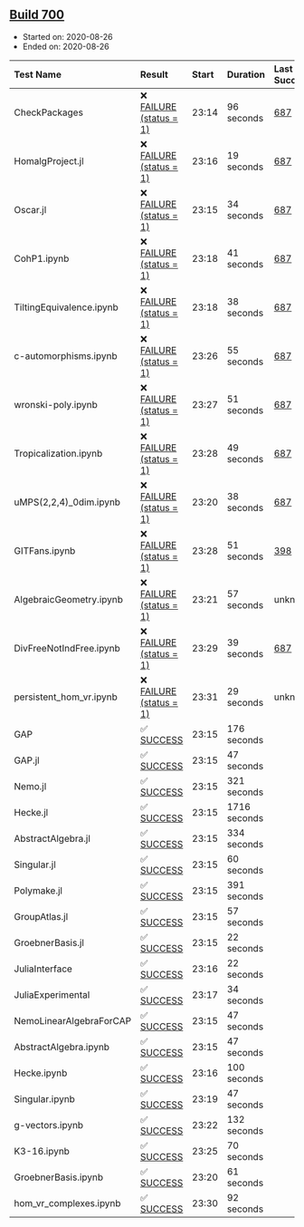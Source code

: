 ## [Build 700](https://oscarci.mathematik.uni-kl.de/job/oscar-stable/700/)

* Started on: 2020-08-26
* Ended on: 2020-08-26

| Test Name    | Result | Start | Duration | Last Success | First Failure |
|:-------------|:-------|:------|:---------|:-------------|:--------------|
| CheckPackages | ❌ [FAILURE (status = 1)](https://oscarci.mathematik.uni-kl.de/job/oscar-stable/700/artifact/logs/build-700/CheckPackages.log) | 23:14 | 96 seconds | [687](https://oscarci.mathematik.uni-kl.de/job/oscar-stable/687/) | [688](https://oscarci.mathematik.uni-kl.de/job/oscar-stable/688/) |
| HomalgProject.jl | ❌ [FAILURE (status = 1)](https://oscarci.mathematik.uni-kl.de/job/oscar-stable/700/artifact/logs/build-700/HomalgProject.jl.log) | 23:16 | 19 seconds | [687](https://oscarci.mathematik.uni-kl.de/job/oscar-stable/687/) | [688](https://oscarci.mathematik.uni-kl.de/job/oscar-stable/688/) |
| Oscar.jl | ❌ [FAILURE (status = 1)](https://oscarci.mathematik.uni-kl.de/job/oscar-stable/700/artifact/logs/build-700/Oscar.jl.log) | 23:15 | 34 seconds | [687](https://oscarci.mathematik.uni-kl.de/job/oscar-stable/687/) | [688](https://oscarci.mathematik.uni-kl.de/job/oscar-stable/688/) |
| CohP1.ipynb | ❌ [FAILURE (status = 1)](https://oscarci.mathematik.uni-kl.de/job/oscar-stable/700/artifact/logs/build-700/CohP1.ipynb.log) | 23:18 | 41 seconds | [687](https://oscarci.mathematik.uni-kl.de/job/oscar-stable/687/) | [688](https://oscarci.mathematik.uni-kl.de/job/oscar-stable/688/) |
| TiltingEquivalence.ipynb | ❌ [FAILURE (status = 1)](https://oscarci.mathematik.uni-kl.de/job/oscar-stable/700/artifact/logs/build-700/TiltingEquivalence.ipynb.log) | 23:18 | 38 seconds | [687](https://oscarci.mathematik.uni-kl.de/job/oscar-stable/687/) | [688](https://oscarci.mathematik.uni-kl.de/job/oscar-stable/688/) |
| c-automorphisms.ipynb | ❌ [FAILURE (status = 1)](https://oscarci.mathematik.uni-kl.de/job/oscar-stable/700/artifact/logs/build-700/c-automorphisms.ipynb.log) | 23:26 | 55 seconds | [687](https://oscarci.mathematik.uni-kl.de/job/oscar-stable/687/) | [688](https://oscarci.mathematik.uni-kl.de/job/oscar-stable/688/) |
| wronski-poly.ipynb | ❌ [FAILURE (status = 1)](https://oscarci.mathematik.uni-kl.de/job/oscar-stable/700/artifact/logs/build-700/wronski-poly.ipynb.log) | 23:27 | 51 seconds | [687](https://oscarci.mathematik.uni-kl.de/job/oscar-stable/687/) | [688](https://oscarci.mathematik.uni-kl.de/job/oscar-stable/688/) |
| Tropicalization.ipynb | ❌ [FAILURE (status = 1)](https://oscarci.mathematik.uni-kl.de/job/oscar-stable/700/artifact/logs/build-700/Tropicalization.ipynb.log) | 23:28 | 49 seconds | [687](https://oscarci.mathematik.uni-kl.de/job/oscar-stable/687/) | [688](https://oscarci.mathematik.uni-kl.de/job/oscar-stable/688/) |
| uMPS(2,2,4)_0dim.ipynb | ❌ [FAILURE (status = 1)](https://oscarci.mathematik.uni-kl.de/job/oscar-stable/700/artifact/logs/build-700/uMPS-2-2-4-_0dim.ipynb.log) | 23:20 | 38 seconds | [687](https://oscarci.mathematik.uni-kl.de/job/oscar-stable/687/) | [688](https://oscarci.mathematik.uni-kl.de/job/oscar-stable/688/) |
| GITFans.ipynb | ❌ [FAILURE (status = 1)](https://oscarci.mathematik.uni-kl.de/job/oscar-stable/700/artifact/logs/build-700/GITFans.ipynb.log) | 23:28 | 51 seconds | [398](https://oscarci.mathematik.uni-kl.de/job/oscar-stable/398/) | [399](https://oscarci.mathematik.uni-kl.de/job/oscar-stable/399/) |
| AlgebraicGeometry.ipynb | ❌ [FAILURE (status = 1)](https://oscarci.mathematik.uni-kl.de/job/oscar-stable/700/artifact/logs/build-700/AlgebraicGeometry.ipynb.log) | 23:21 | 57 seconds | unknown | unknown |
| DivFreeNotIndFree.ipynb | ❌ [FAILURE (status = 1)](https://oscarci.mathematik.uni-kl.de/job/oscar-stable/700/artifact/logs/build-700/DivFreeNotIndFree.ipynb.log) | 23:29 | 39 seconds | [687](https://oscarci.mathematik.uni-kl.de/job/oscar-stable/687/) | [688](https://oscarci.mathematik.uni-kl.de/job/oscar-stable/688/) |
| persistent_hom_vr.ipynb | ❌ [FAILURE (status = 1)](https://oscarci.mathematik.uni-kl.de/job/oscar-stable/700/artifact/logs/build-700/persistent_hom_vr.ipynb.log) | 23:31 | 29 seconds | unknown | unknown |
| GAP | ✅ [SUCCESS](https://oscarci.mathematik.uni-kl.de/job/oscar-stable/700/artifact/logs/build-700/GAP.log) | 23:15 | 176 seconds |  |  |
| GAP.jl | ✅ [SUCCESS](https://oscarci.mathematik.uni-kl.de/job/oscar-stable/700/artifact/logs/build-700/GAP.jl.log) | 23:15 | 47 seconds |  |  |
| Nemo.jl | ✅ [SUCCESS](https://oscarci.mathematik.uni-kl.de/job/oscar-stable/700/artifact/logs/build-700/Nemo.jl.log) | 23:15 | 321 seconds |  |  |
| Hecke.jl | ✅ [SUCCESS](https://oscarci.mathematik.uni-kl.de/job/oscar-stable/700/artifact/logs/build-700/Hecke.jl.log) | 23:15 | 1716 seconds |  |  |
| AbstractAlgebra.jl | ✅ [SUCCESS](https://oscarci.mathematik.uni-kl.de/job/oscar-stable/700/artifact/logs/build-700/AbstractAlgebra.jl.log) | 23:15 | 334 seconds |  |  |
| Singular.jl | ✅ [SUCCESS](https://oscarci.mathematik.uni-kl.de/job/oscar-stable/700/artifact/logs/build-700/Singular.jl.log) | 23:15 | 60 seconds |  |  |
| Polymake.jl | ✅ [SUCCESS](https://oscarci.mathematik.uni-kl.de/job/oscar-stable/700/artifact/logs/build-700/Polymake.jl.log) | 23:15 | 391 seconds |  |  |
| GroupAtlas.jl | ✅ [SUCCESS](https://oscarci.mathematik.uni-kl.de/job/oscar-stable/700/artifact/logs/build-700/GroupAtlas.jl.log) | 23:15 | 57 seconds |  |  |
| GroebnerBasis.jl | ✅ [SUCCESS](https://oscarci.mathematik.uni-kl.de/job/oscar-stable/700/artifact/logs/build-700/GroebnerBasis.jl.log) | 23:15 | 22 seconds |  |  |
| JuliaInterface | ✅ [SUCCESS](https://oscarci.mathematik.uni-kl.de/job/oscar-stable/700/artifact/logs/build-700/JuliaInterface.log) | 23:16 | 22 seconds |  |  |
| JuliaExperimental | ✅ [SUCCESS](https://oscarci.mathematik.uni-kl.de/job/oscar-stable/700/artifact/logs/build-700/JuliaExperimental.log) | 23:17 | 34 seconds |  |  |
| NemoLinearAlgebraForCAP | ✅ [SUCCESS](https://oscarci.mathematik.uni-kl.de/job/oscar-stable/700/artifact/logs/build-700/NemoLinearAlgebraForCAP.log) | 23:15 | 47 seconds |  |  |
| AbstractAlgebra.ipynb | ✅ [SUCCESS](https://oscarci.mathematik.uni-kl.de/job/oscar-stable/700/artifact/logs/build-700/AbstractAlgebra.ipynb.log) | 23:15 | 47 seconds |  |  |
| Hecke.ipynb | ✅ [SUCCESS](https://oscarci.mathematik.uni-kl.de/job/oscar-stable/700/artifact/logs/build-700/Hecke.ipynb.log) | 23:16 | 100 seconds |  |  |
| Singular.ipynb | ✅ [SUCCESS](https://oscarci.mathematik.uni-kl.de/job/oscar-stable/700/artifact/logs/build-700/Singular.ipynb.log) | 23:19 | 47 seconds |  |  |
| g-vectors.ipynb | ✅ [SUCCESS](https://oscarci.mathematik.uni-kl.de/job/oscar-stable/700/artifact/logs/build-700/g-vectors.ipynb.log) | 23:22 | 132 seconds |  |  |
| K3-16.ipynb | ✅ [SUCCESS](https://oscarci.mathematik.uni-kl.de/job/oscar-stable/700/artifact/logs/build-700/K3-16.ipynb.log) | 23:25 | 70 seconds |  |  |
| GroebnerBasis.ipynb | ✅ [SUCCESS](https://oscarci.mathematik.uni-kl.de/job/oscar-stable/700/artifact/logs/build-700/GroebnerBasis.ipynb.log) | 23:20 | 61 seconds |  |  |
| hom_vr_complexes.ipynb | ✅ [SUCCESS](https://oscarci.mathematik.uni-kl.de/job/oscar-stable/700/artifact/logs/build-700/hom_vr_complexes.ipynb.log) | 23:30 | 92 seconds |  |  |
